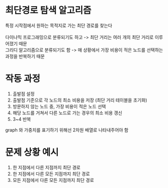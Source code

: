 # 최단경로 탐색 알고리즘
특정 시작점에서 원하는 목적지로 가는 최단 경로를 찾는다<br/>
<br/>
다이나믹 프로그래밍으로 분류되기도 하고   -> 최단 거리는 여러 개의 최단 거리로 이루어졌기 때문<br/>
그리디 알고리즘으로 분류되기도 함       -> 매 상황에서 가장 비용이 적은 노드를 선택하는 과정을 반복하기 때문<br/>

# 작동 과정
1. 출발점 설정
2. 출발점 기준으로 각 노드의 최소 비용을 저장 (최단 거리 테이블을 초기화)
3. 방문하지 않는 노드 중, 가장 비용이 적은 노드 선택
4. 해당 노드를 거쳐서 다른 노드로 가는 경우의 최소 비용 갱신
5. 3~4 반복

graph 와 가중치를 표기하기 위해선 2차원 배열로 나타내주어야 함

# 문제 상황 예시
1) 한 지점에서 다른 지점까지 최단 경로
2) 한 지점에서 다른 모든 지점까지 최단 경로
3) 모든 지점에서 다른 모든 지점까지 최단 경로